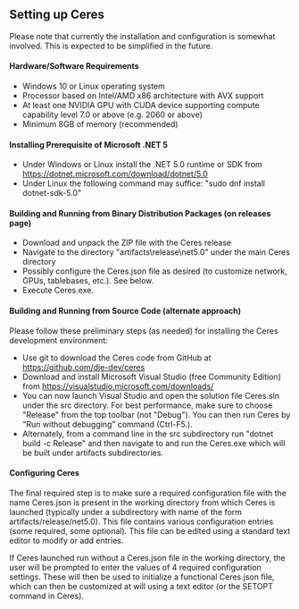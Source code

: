 ## Setting up Ceres


Please note that currently the installation and configuration is somewhat involved.
This is expected to be simplified in the future.

#### Hardware/Software Requirements
* Windows 10 or Linux operating system
* Processor based on Intel/AMD x86 architecture with AVX support
* At least one NVIDIA GPU with CUDA device supporting compute capability level 7.0 or above (e.g. 2060 or above)
* Minimum 8GB of memory (recommended)

#### Installing Prerequisite of Microsoft .NET 5
* Under Windows or Linux install the .NET 5.0 runtime or SDK from https://dotnet.microsoft.com/download/dotnet/5.0
* Under Linux the following command may suffice: "sudo dnf install dotnet-sdk-5.0"


#### Building and Running from Binary Distribution Packages (on releases page)
* Download and unpack the ZIP file with the Ceres release
* Navigate to the directory "artifacts\release\net5.0" under the main Ceres directory
* Possibly configure the Ceres.json file as desired (to customize network, GPUs, tablebases, etc.). See below.
* Execute Ceres.exe.


#### Building and Running from Source Code (alternate approach)
Please follow these preliminary steps (as needed) for installing the Ceres development environment:
* Use git to download the Ceres code from GitHub at https://github.com/dje-dev/ceres
* Download and install Microsoft Visual Studio (free Community Edition) from https://visualstudio.microsoft.com/downloads/
* You can now launch Visual Studio and open the solution file Ceres.sln under the src directory. 
For best performance, make sure to choose "Release" from the top toolbar (not "Debug").
You can then run Ceres by "Run without debugging" command (Ctrl-F5.).
* Alternately, from a command line in the src subdirectory run "dotnet build -c Release"
and then navigate to and run the Ceres.exe which will be built under artifacts subdirectories.


#### Configuring Ceres
The final required step is to make sure a required configuration file with 
the name Ceres.json is present in the working directory from which Ceres is
launched (typically under a subdirectory with name of the form artifacts/release/net5.0).
This file contains various configuration entries (some required, some optional).
This file can be edited using a standard text editor to modify or add entries.

If Ceres launched run without a Ceres.json file in the working directory,
the user will be prompted to enter the values of 4 required configuration settings.
These will then be used to initialize a functional Ceres.json file, which 
can then be customized at will using a text editor (or the SETOPT command in Ceres).
